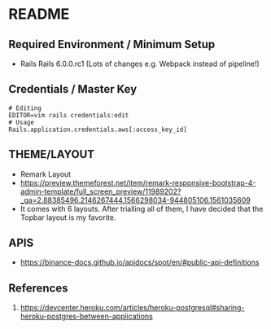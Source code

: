 # README

## Required Environment / Minimum Setup

- Rails Rails 6.0.0.rc1 (Lots of changes e.g. Webpack instead of pipeline!)

## Credentials / Master Key

```
# Editing
EDITOR=vim rails credentials:edit
# Usage
Rails.application.credentials.aws[:access_key_id]
```

## THEME/LAYOUT

- Remark Layout
- https://preview.themeforest.net/item/remark-responsive-bootstrap-4-admin-template/full_screen_preview/11989202?_ga=2.88385496.2146267444.1566298034-944805106.1561035609
- It comes with 6 layouts. After trialling all of them, I have decided that the Topbar layout is my favorite.

## APIS
- https://binance-docs.github.io/apidocs/spot/en/#public-api-definitions

## References

1. https://devcenter.heroku.com/articles/heroku-postgresql#sharing-heroku-postgres-between-applications
 